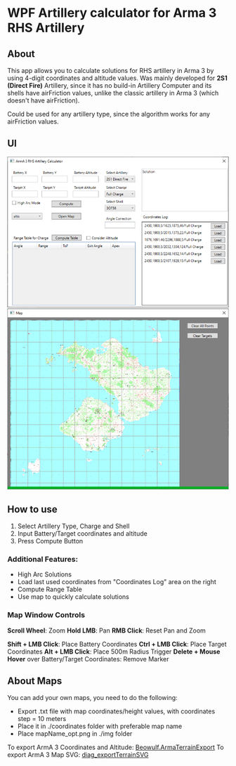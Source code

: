 # WPF Artillery calculator for Arma 3 RHS Artillery
## About

This app allows you to calculate solutions for RHS artillery in Arma 3 by using 4-digit coordinates and altitude values. 
Was mainly developed for **2S1 (Direct Fire)** Artillery, since it has no build-in Artillery Computer and its shells have airFriction values, unlike the classic artillery in Arma 3 (which doesn't have airFriction).

Could be used for any artillery type, since the algorithm works for any airFriction values. 

## UI

![UI Preview Image](preview.png?raw=true)
![Map Window Preview Image](preview_map.png?raw=true)

## How to use

1. Select Artillery Type, Charge and Shell
2. Input Battery/Target coordinates and altitude
3. Press Compute Button

### Additional Features:

- High Arc Solutions
- Load last used coordinates from "Coordinates Log" area on the right
- Compute Range Table
- Use map to quickly calculate solutions

### Map Window Controls

**Scroll Wheel**: Zoom
**Hold LMB**: Pan
**RMB Click**: Reset Pan and Zoom

**Shift + LMB Click**: Place Battery Coordinates
**Ctrl + LMB Click**: Place Target Coordinates
**Alt + LMB Click**: Place 500m Radius Trigger
**Delete + Mouse Hover** over Battery/Target Coordinates: Remove Marker

## About Maps

You can add your own maps, you need to do the following:

- Export .txt file with map coordinates/height values, with coordinates step = 10 meters
- Place it in ./coordinates folder with preferable map name
- Place mapName_opt.png in ./img folder

To export ArmA 3 Coordinates and Altitude: [Beowulf.ArmaTerrainExport](https://github.com/Keithenneu/Beowulf.ArmaTerrainExport)
To export ArmA 3 Map SVG: [diag_exportTerrainSVG](https://community.bistudio.com/wiki/diag_exportTerrainSVG)


